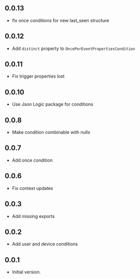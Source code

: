 ## 0.0.13

- fix once conditions for new last_seen structure

## 0.0.12

- Add `distinct` property to `OncePerEventPropertiesCondition`

## 0.0.11

- Fix trigger properties lost

## 0.0.10

- Use Json Logic package for conditions

## 0.0.8

- Make condition combinable with nulls

## 0.0.7

- Add once condition

## 0.0.6

- Fix context updates

## 0.0.3

- Add missing exports

## 0.0.2

- Add user and device conditions

## 0.0.1

- Initial version.

